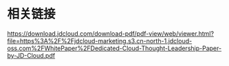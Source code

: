 # 相关链接

https://download.jdcloud.com/download-pdf/pdf-view/web/viewer.html?file=https%3A%2F%2Fjdcloud-marketing.s3.cn-north-1.jdcloud-oss.com%2FWhitePaper%2FDedicated-Cloud-Thought-Leadership-Paper-by-JD-Cloud.pdf

